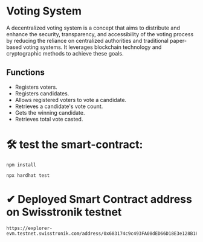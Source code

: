 # Voting System

A decentralized voting system is a concept that aims to distribute and enhance the security, transparency, and accessibility of the voting process by reducing the reliance on centralized authorities and traditional paper-based voting systems. It leverages blockchain technology and cryptographic methods to achieve these goals. 

## Functions
- Registers voters.
- Registers candidates.
- Allows registered voters to vote a candidate.
- Retrieves a candidate's vote count.
- Gets the winning candidate.
- Retrieves total vote casted.

# 🛠 test the smart-contract:

```
npm install

npx hardhat test
```

# ✔ Deployed Smart Contract address on Swisstronik testnet

```
https://explorer-evm.testnet.swisstronik.com/address/0x683174c9c493FA08dED66D18E3e128B18D5ae19a
```

